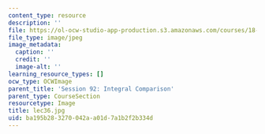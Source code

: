 ```yaml
---
content_type: resource
description: ''
file: https://ol-ocw-studio-app-production.s3.amazonaws.com/courses/18-01sc-single-variable-calculus-fall-2010/ba195b283270042aa01d7a1b2f2b334d_lec36.jpg
file_type: image/jpeg
image_metadata:
  caption: ''
  credit: ''
  image-alt: ''
learning_resource_types: []
ocw_type: OCWImage
parent_title: 'Session 92: Integral Comparison'
parent_type: CourseSection
resourcetype: Image
title: lec36.jpg
uid: ba195b28-3270-042a-a01d-7a1b2f2b334d
---
```

